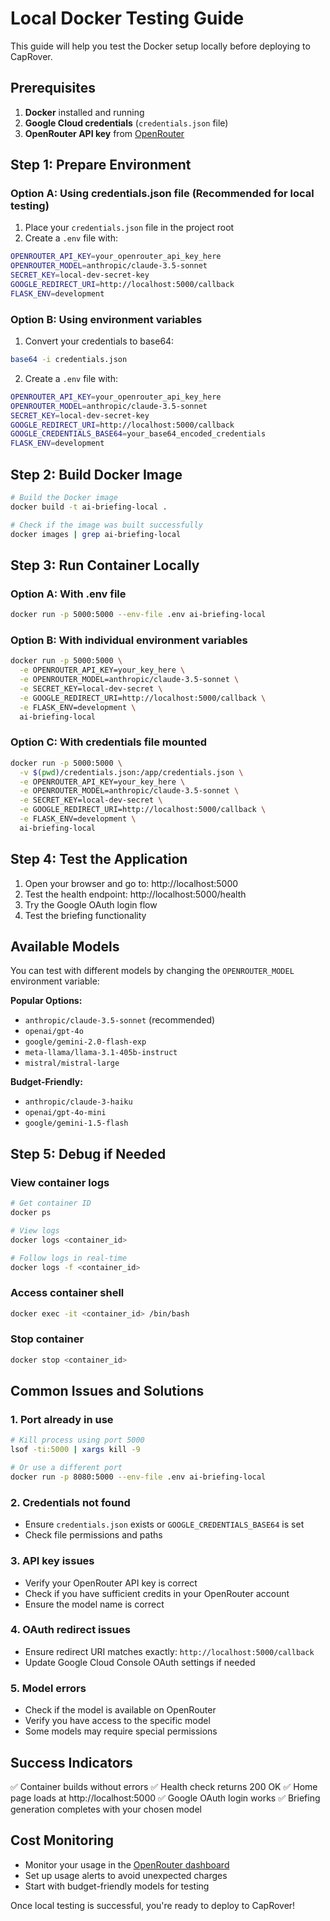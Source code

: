 # Local Docker Testing Guide

This guide will help you test the Docker setup locally before deploying to CapRover.

## Prerequisites

1. **Docker** installed and running
2. **Google Cloud credentials** (`credentials.json` file)
3. **OpenRouter API key** from [OpenRouter](https://openrouter.ai/)

## Step 1: Prepare Environment

### Option A: Using credentials.json file (Recommended for local testing)
1. Place your `credentials.json` file in the project root
2. Create a `.env` file with:
```bash
OPENROUTER_API_KEY=your_openrouter_api_key_here
OPENROUTER_MODEL=anthropic/claude-3.5-sonnet
SECRET_KEY=local-dev-secret-key
GOOGLE_REDIRECT_URI=http://localhost:5000/callback
FLASK_ENV=development
```

### Option B: Using environment variables
1. Convert your credentials to base64:
```bash
base64 -i credentials.json
```
2. Create a `.env` file with:
```bash
OPENROUTER_API_KEY=your_openrouter_api_key_here
OPENROUTER_MODEL=anthropic/claude-3.5-sonnet
SECRET_KEY=local-dev-secret-key
GOOGLE_REDIRECT_URI=http://localhost:5000/callback
GOOGLE_CREDENTIALS_BASE64=your_base64_encoded_credentials
FLASK_ENV=development
```

## Step 2: Build Docker Image

```bash
# Build the Docker image
docker build -t ai-briefing-local .

# Check if the image was built successfully
docker images | grep ai-briefing-local
```

## Step 3: Run Container Locally

### Option A: With .env file
```bash
docker run -p 5000:5000 --env-file .env ai-briefing-local
```

### Option B: With individual environment variables
```bash
docker run -p 5000:5000 \
  -e OPENROUTER_API_KEY=your_key_here \
  -e OPENROUTER_MODEL=anthropic/claude-3.5-sonnet \
  -e SECRET_KEY=local-dev-secret \
  -e GOOGLE_REDIRECT_URI=http://localhost:5000/callback \
  -e FLASK_ENV=development \
  ai-briefing-local
```

### Option C: With credentials file mounted
```bash
docker run -p 5000:5000 \
  -v $(pwd)/credentials.json:/app/credentials.json \
  -e OPENROUTER_API_KEY=your_key_here \
  -e OPENROUTER_MODEL=anthropic/claude-3.5-sonnet \
  -e SECRET_KEY=local-dev-secret \
  -e GOOGLE_REDIRECT_URI=http://localhost:5000/callback \
  -e FLASK_ENV=development \
  ai-briefing-local
```

## Step 4: Test the Application

1. Open your browser and go to: http://localhost:5000
2. Test the health endpoint: http://localhost:5000/health
3. Try the Google OAuth login flow
4. Test the briefing functionality

## Available Models

You can test with different models by changing the `OPENROUTER_MODEL` environment variable:

**Popular Options:**
- `anthropic/claude-3.5-sonnet` (recommended)
- `openai/gpt-4o`
- `google/gemini-2.0-flash-exp`
- `meta-llama/llama-3.1-405b-instruct`
- `mistral/mistral-large`

**Budget-Friendly:**
- `anthropic/claude-3-haiku`
- `openai/gpt-4o-mini`
- `google/gemini-1.5-flash`

## Step 5: Debug if Needed

### View container logs
```bash
# Get container ID
docker ps

# View logs
docker logs <container_id>

# Follow logs in real-time
docker logs -f <container_id>
```

### Access container shell
```bash
docker exec -it <container_id> /bin/bash
```

### Stop container
```bash
docker stop <container_id>
```

## Common Issues and Solutions

### 1. Port already in use
```bash
# Kill process using port 5000
lsof -ti:5000 | xargs kill -9

# Or use a different port
docker run -p 8080:5000 --env-file .env ai-briefing-local
```

### 2. Credentials not found
- Ensure `credentials.json` exists or `GOOGLE_CREDENTIALS_BASE64` is set
- Check file permissions and paths

### 3. API key issues
- Verify your OpenRouter API key is correct
- Check if you have sufficient credits in your OpenRouter account
- Ensure the model name is correct

### 4. OAuth redirect issues
- Ensure redirect URI matches exactly: `http://localhost:5000/callback`
- Update Google Cloud Console OAuth settings if needed

### 5. Model errors
- Check if the model is available on OpenRouter
- Verify you have access to the specific model
- Some models may require special permissions

## Success Indicators

✅ Container builds without errors
✅ Health check returns 200 OK
✅ Home page loads at http://localhost:5000
✅ Google OAuth login works
✅ Briefing generation completes with your chosen model

## Cost Monitoring

- Monitor your usage in the [OpenRouter dashboard](https://openrouter.ai/activity)
- Set up usage alerts to avoid unexpected charges
- Start with budget-friendly models for testing

Once local testing is successful, you're ready to deploy to CapRover! 